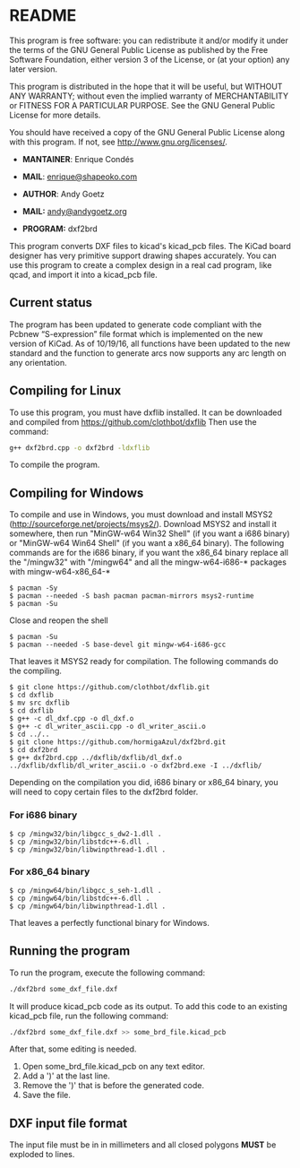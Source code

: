 # README

This program is free software: you can redistribute it and/or modify
it under the terms of the GNU General Public License as published by
the Free Software Foundation, either version 3 of the License, or
(at your option) any later version.

This program is distributed in the hope that it will be useful,
but WITHOUT ANY WARRANTY; without even the implied warranty of
MERCHANTABILITY or FITNESS FOR A PARTICULAR PURPOSE.  See the
GNU General Public License for more details.

You should have received a copy of the GNU General Public License
along with this program.  If not, see <http://www.gnu.org/licenses/>.

* **MANTAINER**: Enrique Condés
* **MAIL**: <enrique@shapeoko.com>

* **AUTHOR**: Andy Goetz
* **MAIL:** <andy@andygoetz.org>
* **PROGRAM:** dxf2brd


This program converts DXF files to kicad's kicad_pcb files. The KiCad
board designer has very primitive support drawing shapes
accurately. You can use this program to create a complex design in
a real cad program, like qcad, and import it into a kicad_pcb file.

## Current status

The program has been updated to generate code compliant with the Pcbnew “S-expression” file format which is implemented on the new version of KiCad. As of 10/19/16, all functions have been updated to the new standard and the function to generate arcs now supports any arc length on any orientation.

## Compiling for Linux
To use this program, you must have dxflib installed. It can be downloaded and compiled from https://github.com/clothbot/dxflib
Then use the command:

```bash
g++ dxf2brd.cpp -o dxf2brd -ldxflib
```

To compile the program.

## Compiling for Windows
To compile and use in Windows, you must download and install MSYS2 (http://sourceforge.net/projects/msys2/).
Download MSYS2 and install it somewhere, then run "MinGW-w64 Win32 Shell" (if you want a i686 binary) or "MinGW-w64 Win64 Shell" (if you want a x86_64 binary). The following commands are for the i686 binary, if you want the x86_64 binary replace all the "/mingw32" with "/mingw64" and all the mingw-w64-i686-* packages with mingw-w64-x86_64-*

    $ pacman -Sy
    $ pacman --needed -S bash pacman pacman-mirrors msys2-runtime
    $ pacman -Su

Close and reopen the shell

    $ pacman -Su
    $ pacman --needed -S base-devel git mingw-w64-i686-gcc

That leaves it MSYS2 ready for compilation. The following commands do the compiling.

    $ git clone https://github.com/clothbot/dxflib.git
    $ cd dxflib
    $ mv src dxflib
    $ cd dxflib
    $ g++ -c dl_dxf.cpp -o dl_dxf.o
    $ g++ -c dl_writer_ascii.cpp -o dl_writer_ascii.o
    $ cd ../..
    $ git clone https://github.com/hormigaAzul/dxf2brd.git
    $ cd dxf2brd
    $ g++ dxf2brd.cpp ../dxflib/dxflib/dl_dxf.o ../dxflib/dxflib/dl_writer_ascii.o -o dxf2brd.exe -I ../dxflib/

Depending on the compilation you did, i686 binary or x86_64 binary, you will need to copy certain files to the dxf2brd folder.

### For i686 binary

    $ cp /mingw32/bin/libgcc_s_dw2-1.dll .
    $ cp /mingw32/bin/libstdc++-6.dll .
    $ cp /mingw32/bin/libwinpthread-1.dll .

### For x86_64 binary

    $ cp /mingw64/bin/libgcc_s_seh-1.dll .
    $ cp /mingw64/bin/libstdc++-6.dll .
    $ cp /mingw64/bin/libwinpthread-1.dll .

That leaves a perfectly functional binary for Windows.

## Running the program
To run the program, execute the following command:

```bash
./dxf2brd some_dxf_file.dxf
```

It will produce kicad_pcb code as its output. To add this code to an existing kicad_pcb file, run the following command:

```bash
./dxf2brd some_dxf_file.dxf >> some_brd_file.kicad_pcb
```

After that, some editing is needed.

1. Open some_brd_file.kicad_pcb on any text editor.
2. Add a ')' at the last line.
3. Remove the ')' that is before the generated code.
4. Save the file.

## DXF input file format

The input file must be in in millimeters and all closed polygons **MUST** be exploded to lines.
